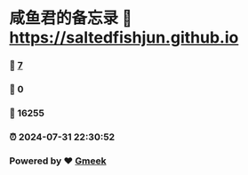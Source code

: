 # 咸鱼君的备忘录 :link: https://saltedfishjun.github.io 
### :page_facing_up: [7](https://saltedfishjun.github.io/tag.html) 
### :speech_balloon: 0 
### :hibiscus: 16255 
### :alarm_clock: 2024-07-31 22:30:52 
### Powered by :heart: [Gmeek](https://github.com/Meekdai/Gmeek)
